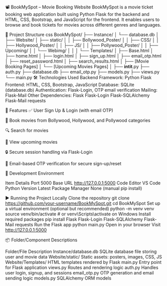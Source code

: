 📽️ BookMySpot – Movie Booking Website
BookMySpot is a movie ticket booking web application built using Python Flask for the backend and HTML, CSS, Bootstrap, and JavaScript for the frontend. It enables users to browse and book tickets for movies across different genres and languages.

📁 Project Structure
css
BookMySpot/
├── Instance/
│   └── database.db
│
├── Website/
│   ├── static/
│   │   ├── Bollywood_Poster/
│   │   ├── CSS/
│   │   ├── Hollywood_Poster/
│   │   ├── JS/
│   │   ├── Pollywood_Poster/
│   │   ├── Upcoming/
│   │   └── Webimg/
│   │
│   └── Templates/
│       ├── Base.html
│       ├── home.html
│       ├── login.html
│       ├── sign_up.html
│       ├── email_otp.html
│       ├── reset_password.html
│       ├── search_results.html
│       ├── [Movie Booking Pages]
│       └── [Upcoming Movies Pages]
│
├── __intit__.py
├── auth.py
├── database.db
├── email_otp.py
├── models.py
├── views.py
└── main.py
🛠 Technologies Used
Backend Framework: Python Flask
Frontend: HTML, CSS, Bootstrap, JavaScript
Database: SQLite (database.db)
Authentication: Flask-Login, OTP email verification
Mailing: Flask-Mail
Other Dependencies:
Flask
Flask-Login
Flask-SQLAlchemy
Flask-Mail
requests

🚀 Features
✅ User Sign Up & Login (with email OTP)

🎫 Book movies from Bollywood, Hollywood, and Pollywood categories

🔍 Search for movies

📅 View upcoming movies

🔒 Secure session handling via Flask-Login

📧 Email-based OTP verification for secure sign-up/reset

🧪 Development Environment

Item	Details
Port	5000
Base URL	http://127.0.0.1:5000
Code Editor	VS Code
Python Version	Latest
Package Manager	None (manual pip install)

▶️ Running the Project Locally
Clone the repository
git clone https://github.com/your-username/BookMySpot.git
cd BookMySpot
Set up a virtual environment (optional but recommended)
python -m venv venv
source venv/bin/activate  # or venv\Scripts\activate on Windows
Install required packages
pip install Flask Flask-Login Flask-SQLAlchemy Flask-Mail requests
Run the Flask app
python main.py
Open in your browser
Visit http://127.0.0.1:5000

📦 Folder/Component Descriptions

Folder/File	Description
Instance/database.db	SQLite database file storing user and movie data
Website/static/	Static assets: posters, images, CSS, JS
Website/Templates/	HTML templates rendered by Flask
main.py	Entry point for Flask application
views.py	Routes and rendering logic
auth.py	Handles user login, signup, and sessions
email_otp.py	OTP generation and email sending logic
models.py	SQLAlchemy ORM models
